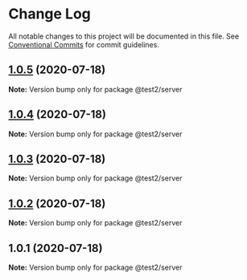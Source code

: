 # Change Log

All notable changes to this project will be documented in this file.
See [Conventional Commits](https://conventionalcommits.org) for commit guidelines.

## [1.0.5](https://github.com/soubhratra/test2/compare/v1.0.4...v1.0.5) (2020-07-18)

**Note:** Version bump only for package @test2/server





## [1.0.4](https://github.com/soubhratra/test2/compare/v1.0.3...v1.0.4) (2020-07-18)

**Note:** Version bump only for package @test2/server





## [1.0.3](https://github.com/soubhratra/test2/compare/v1.0.2...v1.0.3) (2020-07-18)

**Note:** Version bump only for package @test2/server





## [1.0.2](https://github.com/soubhratra/test2/compare/v1.0.1...v1.0.2) (2020-07-18)

**Note:** Version bump only for package @test2/server





## 1.0.1 (2020-07-18)

**Note:** Version bump only for package @test2/server

